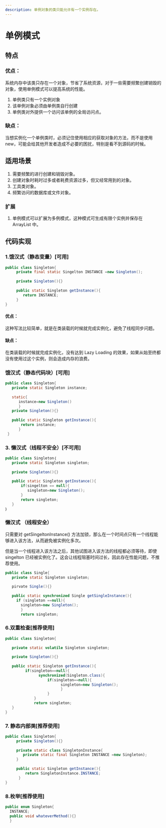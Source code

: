 ```yaml
---
description: 单例对象的类只能允许有一个实例存在。
---
```


# 单例模式

## 特点

### 优点：

系统内存中该类只存在一个对象，节省了系统资源，对于一些需要频繁创建销毁的对象，使用单例模式可以提高系统的性能。

1. 单例类只有一个实例对象
2. 该单例对象必须由单例类自行创建
3. 单例类对外提供一个访问该单例的全局访问点。

### 缺点：

当想实例化一个单例类时，必须记住使用相应的获取对象的方法，而不是使用 new，可能会给其他开发者造成不必要的困扰，特别是看不到源码的时候。

## 适用场景

1. 需要频繁的进行创建和销毁对象。
2. 创建对象时耗时过多或者耗费资源过多，但又经常用到的对象。
3. 工具类对象。
4. 频繁访问的数据库或文件对象。

### 扩展

1. 单例模式可以扩展为多例模式，这种模式可生成有限个实例并保存在 ArrayList 中。

## 代码实现

### 1.饿汉式（静态变量）\[可用\]

```java
public class Singleton{
     private final static Singelton INSTANCE =new Singleton();
     
     private Singleton(){}
     
     public static Singleton getInstance(){
        return INSTANCE;
     }
}
```

#### 优点：

 这种写法比较简单，就是在类装载的时候就完成实例化，避免了线程同步问题。

#### 缺点：

在类装载的时候就完成实例化，没有达到 Lazy Loading 的效果，如果从始至终都没有使用过这个实例，则会造成内存的浪费。

### 饿汉式（静态代码块）\[可用\]

```java
public class Singleton{
   private static Singleton instance;
   
   static{
      instance=new Singleton()
      }
   private Singleton(){}
   
   public static Singleton getInstance(){
       return instance;
      }
 }
```

### 3. 懒汉式（线程不安全）\[不可用\]

```java
public class Singleton｛
   private static Singleton singleton;
   
   private Singleton(){}
   
   public static Singleton getInstance(){
       if(singelton == null){
          singleton=new Singleton();
       }
       return singleton;
   }
｝
```

### 懒汉式 （线程安全）

只需要对 getSingeltonInstance\(\) 方法加锁，那么在一个时间点只有一个线程能够进入该方法，从而避免被实例化多次。

但是当一个线程进入该方法之后，其他试图进入该方法的线程都必须等待，即使 singelton 已经被实例化了。这会让线程阻塞时间过长，因此存在性能问题，不推荐使用。

```java
public class Single{
   private static Singleton singleton;
   
   pirvate Single(){}
   
   public static synchronized Single getSingleInstance(){
     if (singleton ==null){
       singleton=new Singleton();
       }
       return singleton;
```

### 6.双重检查\[推荐使用\]

```java
public class Singleton{
   
   private static volatile Singleton singleton;
   
   private Singleton(){}
   
   public static Singleton getInstance(){
         if(singleton==null){
               synchronized(Singleton.class){
                   if(singleton==null){
                         singleton=new Singleton();
                         }
                   }
             }
             return singleton;
   }
}
```

### 7. 静态内部类\[推荐使用\]

```java
public class Singleton{
     private Singleton(){}
     
     private static class SingletonInstance{
        private static final Singleton INSTANCE =new Singleton);
     }
     
     public static Singleton getInstance(){
         return SingletonInstance.INSTANCE;
      }         
}   
```

### 8.枚举\[推荐使用\]

```java
public enum Singleton{
  INSTANCE;
  public void whateverMethod(){}
  }
```


